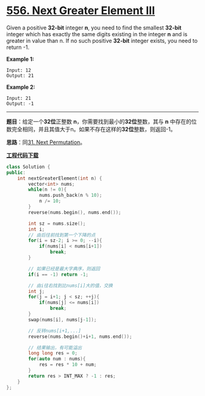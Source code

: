 # [556. Next Greater Element III](https://leetcode.com/problems/next-greater-element-iii/)

Given a positive **32-bit** integer **n**, you need to find the smallest **32-bit** integer which has exactly the same digits existing in the integer **n** and is greater in value than n. If no such positive **32-bit** integer exists, you need to return -1.

**Example 1:**

```
Input: 12
Output: 21
```

 **Example 2:**

```
Input: 21
Output: -1
```

-----

**题目**：给定一个**32位**正整数 **n**，你需要找到最小的**32位**整数，其与 **n** 中存在的位数完全相同，并且其值大于n。如果不存在这样的**32位**整数，则返回-1。

**思路**：同[31. Next Permutation](https://leetcode.com/problems/next-permutation/)。

[**工程代码下载**](https://github.com/shenkh/leetcode)

```cpp
class Solution {
public:
    int nextGreaterElement(int n) {
        vector<int> nums;
        while(n != 0){
            nums.push_back(n % 10);
            n /= 10;
        }
        reverse(nums.begin(), nums.end());

        int sz = nums.size();
        int i;
        // 由后往前找到第一个下降的点
        for(i = sz-2; i >= 0; --i){
            if(nums[i] < nums[i+1])
                break;
        }

        // 如果已经是最大字典序，则返回
        if(i == -1) return -1;

        // 由i往右找到比nums[i]大的值，交换
        int j;
        for(j = i+1; j < sz; ++j){
            if(nums[j] <= nums[i])
                break;
        }
        swap(nums[i], nums[j-1]);

        // 反转nums[i+1,...]
        reverse(nums.begin()+i+1, nums.end());

        // 结果输出，有可能溢出
        long long res = 0;
        for(auto num : nums){
            res = res * 10 + num;
        }
        return res > INT_MAX ? -1 : res;
    }
};
```
